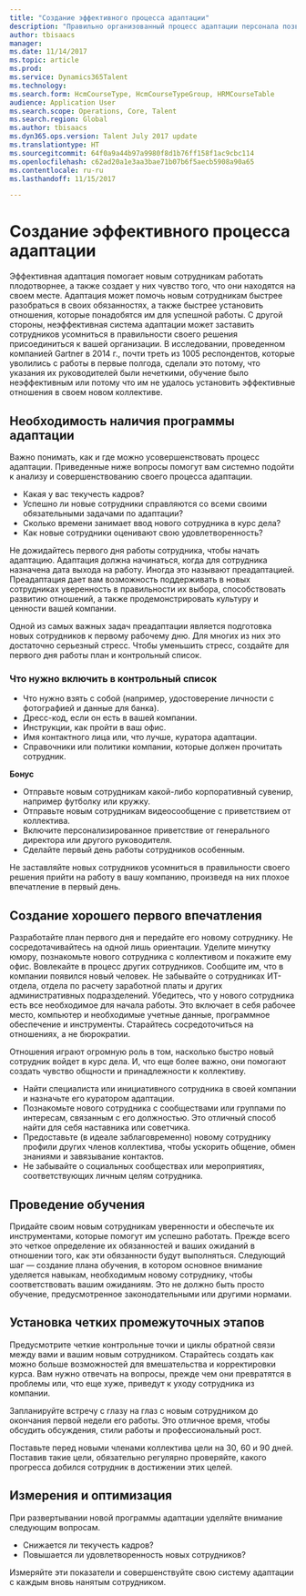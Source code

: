 ```yaml
---
title: "Создание эффективного процесса адаптации"
description: "Правильно организованный процесс адаптации персонала позволяет новым сотрудникам ощутить чувство принадлежности к своей новой организации."
author: tbisaacs
manager: 
ms.date: 11/14/2017
ms.topic: article
ms.prod: 
ms.service: Dynamics365Talent
ms.technology: 
ms.search.form: HcmCourseType, HcmCourseTypeGroup, HRMCourseTable
audience: Application User
ms.search.scope: Operations, Core, Talent
ms.search.region: Global
ms.author: tbisaacs
ms.dyn365.ops.version: Talent July 2017 update
ms.translationtype: HT
ms.sourcegitcommit: 64f0a9a44b97a9980f8d1b76ff158f1ac9cbc114
ms.openlocfilehash: c62ad20a1e3aa3bae71b07b6f5aecb5908a90a65
ms.contentlocale: ru-ru
ms.lasthandoff: 11/15/2017

---
```


# <a name="create-an-engaging-onboarding-experience"></a>Создание эффективного процесса адаптации

Эффективная адаптация помогает новым сотрудникам работать плодотворнее, а также создает у них чувство того, что они находятся на своем месте. Адаптация может помочь новым сотрудникам быстрее разобраться в своих обязанностях, а также быстрее установить отношения, которые понадобятся им для успешной работы. С другой стороны, неэффективная система адаптации может заставить сотрудников усомниться в правильности своего решения присоединиться к вашей организации. В исследовании, проведенном компанией Gartner в 2014 г., почти треть из 1005 респондентов, которые уволились с работы в первые полгода, сделали это потому, что указания их руководителей были нечеткими, обучение было неэффективным или потому что им не удалось установить эффективные отношения в своем новом коллективе.

## <a name="have-an-onboarding-program-in-place"></a>Необходимость наличия программы адаптации
Важно понимать, как и где можно усовершенствовать процесс адаптации. Приведенные ниже вопросы помогут вам системно подойти к анализу и совершенствованию своего процесса адаптации.

- Какая у вас текучесть кадров?
- Успешно ли новые сотрудники справляются со всеми своими обязательными задачами по адаптации?
- Сколько времени занимает ввод нового сотрудника в курс дела?
- Как новые сотрудники оценивают свою удовлетворенность?

Не дожидайтесь первого дня работы сотрудника, чтобы начать адаптацию. Адаптация должна начинаться, когда для сотрудника назначена дата выхода на работу. Иногда это называют преадаптацией. Преадаптация дает вам возможность поддерживать в новых сотрудниках уверенность в правильности их выбора, способствовать развитию отношений, а также продемонстрировать культуру и ценности вашей компании.

Одной из самых важных задач преадаптации является подготовка новых сотрудников к первому рабочему дню. Для многих из них это достаточно серьезный стресс. Чтобы уменьшить стресс, создайте для первого дня работы план и контрольный список.

### <a name="what-to-include-in-a-checklist"></a>Что нужно включить в контрольный список

- Что нужно взять с собой (например, удостоверение личности с фотографией и данные для банка).
- Дресс-код, если он есть в вашей компании.
- Инструкции, как пройти в ваш офис.
- Имя контактного лица или, что лучше, куратора адаптации.
- Справочники или политики компании, которые должен прочитать сотрудник.

**Бонус**

- Отправьте новым сотрудникам какой-либо корпоративный сувенир, например футболку или кружку.
- Отправьте новым сотрудникам видеосообщение с приветствием от коллектива.
- Включите персонализированное приветствие от генерального директора или другого руководителя.
- Сделайте первый день работы сотрудников особенным.

Не заставляйте новых сотрудников усомниться в правильности своего решения прийти на работу в вашу компанию, произведя на них плохое впечатление в первый день.

## <a name="create-a-good-first-impression"></a>Создание хорошего первого впечатления

Разработайте план первого дня и передайте его новому сотруднику. Не сосредотачивайтесь на одной лишь ориентации. Уделите минутку юмору, познакомьте нового сотрудника с коллективом и покажите ему офис. Вовлекайте в процесс других сотрудников. Сообщите им, что в компании появился новый человек. Не забывайте о сотрудниках ИТ-отдела, отдела по расчету заработной платы и других административных подразделений. Убедитесь, что у нового сотрудника есть все необходимое для начала работы. Это включает в себя рабочее место, компьютер и необходимые учетные данные, программное обеспечение и инструменты. Старайтесь сосредоточиться на отношениях, а не бюрократии.

Отношения играют огромную роль в том, насколько быстро новый сотрудник войдет в курс дела. И, что еще более важно, они помогают создать чувство общности и принадлежности к коллективу.

- Найти специалиста или инициативного сотрудника в своей компании и назначьте его куратором адаптации.
- Познакомьте нового сотрудника с сообществами или группами по интересам, связанным с его должностью. Это отличный способ найти для себя наставника или советчика.
- Предоставьте (в идеале заблаговременно) новому сотруднику профили других членов коллектива, чтобы ускорить общение, обмен знаниями и завязывание контактов.
- Не забывайте о социальных сообществах или мероприятиях, соответствующих личным целям сотрудника.

## <a name="provide-training"></a>Проведение обучения

Придайте своим новым сотрудникам уверенности и обеспечьте их инструментами, которые помогут им успешно работать. Прежде всего это четкое определение их обязанностей и ваших ожиданий в отношении того, как эти обязанности будут выполняться. Следующий шаг — создание плана обучения, в котором основное внимание уделяется навыкам, необходимым новому сотруднику, чтобы соответствовать вашим ожиданиям. Это не должно быть просто обучение, предусмотренное законодательными или другими нормами.

## <a name="set-clear-milestones"></a>Установка четких промежуточных этапов

Предусмотрите четкие контрольные точки и циклы обратной связи между вами и вашим новым сотрудником. Старайтесь создать как можно больше возможностей для вмешательства и корректировки курса. Вам нужно отвечать на вопросы, прежде чем они превратятся в проблемы или, что еще хуже, приведут к уходу сотрудника из компании.

Запланируйте встречу с глазу на глаз с новым сотрудником до окончания первой недели его работы. Это отличное время, чтобы обсудить обсуждения, стили работы и профессиональный рост.

Поставьте перед новыми членами коллектива цели на 30, 60 и 90 дней. Поставив такие цели, обязательно регулярно проверяйте, какого прогресса добился сотрудник в достижении этих целей.

## <a name="measure-and-optimize"></a>Измерения и оптимизация

При развертывании новой программы адаптации уделяйте внимание следующим вопросам. 

- Снижается ли текучесть кадров?
- Повышается ли удовлетворенность новых сотрудников? 

Измеряйте эти показатели и совершенствуйте свою систему адаптации с каждым вновь нанятым сотрудником.


